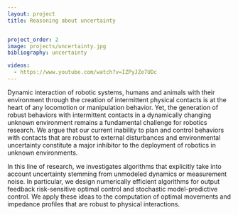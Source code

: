 ```yaml
---
layout: project
title: Reasoning about uncertainty


project_order: 2
image: projects/uncertainty.jpg
bibliography: uncertainty

videos:
  - https://www.youtube.com/watch?v=IZPyJZe7UDc
---
```



Dynamic interaction of robotic systems, humans and animals with their environment
through the creation of intermittent physical contacts is at the heart of any locomotion or manipulation behavior. Yet, the generation of robust behaviors with intermittent contacts in a dynamically changing unknown environment remains a fundamental challenge for robotics research. 
We argue that our current inability to plan and control behaviors with
contacts that are robust to external disturbances and environmental uncertainty constitute a major inhibitor to the deployment of robotics in unknown environments.

In this line of research, we investigates algorithms that explicitly
take into account uncertainty stemming from unmodeled dynamics or
measurement noise. In particular, we design numerically efficient algorithms
for output feedback risk-sensitive optimal control and stochastic model-predictive control. We apply these ideas to the computation of optimal movements and impedance profiles that are robust to physical interactions.